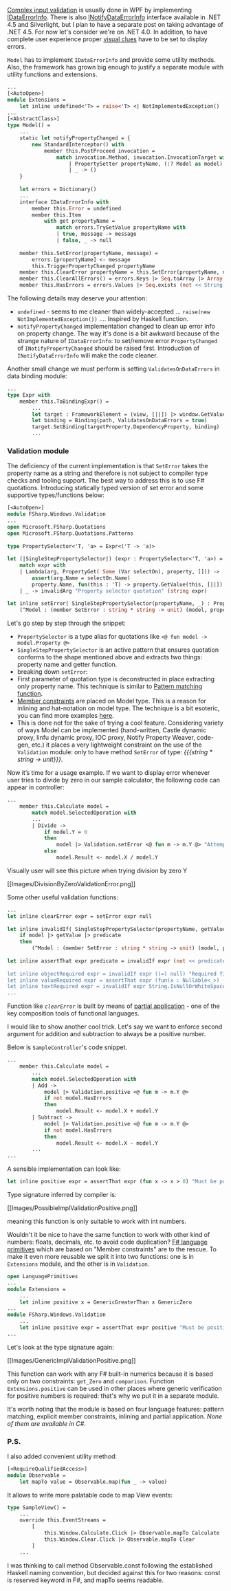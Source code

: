 [Complex input validation](http://msdn.microsoft.com/en-us/magazine/ff714593.aspx) is usually done in WPF by implementing [IDataErrorInfo](http://msdn.microsoft.com/en-us/library/system.componentmodel.idataerrorinfo.aspx). There is also [INotifyDataErrorInfo](http://msdn.microsoft.com/en-us/library/system.componentmodel.inotifydataerrorinfo.aspx) interface available in .NET 4.5 and Silverlight, but I plan to have a separate post on taking advantage of .NET 4.5. For now let's consider we're on .NET 4.0. In addition, to have complete user experience proper [visual clues](http://msdn.microsoft.com/en-us/library/ms752347.aspx#invalidation_feedback) have to be set to display errors. 

`Model` has to implement `IDataErrorInfo` and provide some utility methods. Also, the framework has grown big enough to justify a separate module with utility functions and extensions. 
```ocaml
...
[<AutoOpen>]
module Extensions = 
    let inline undefined<'T> = raise<'T> <| NotImplementedException()
...
[<AbstractClass>]
type Model() = 
    ...
    static let notifyPropertyChanged = {
        new StandardInterceptor() with
            member this.PostProceed invocation = 
                match invocation.Method, invocation.InvocationTarget with 
                    | PropertySetter propertyName, (:? Model as model) -> model.ClearError propertyName 
                    | _ -> ()
    }
    
    let errors = Dictionary()
    ...
    interface IDataErrorInfo with
        member this.Error = undefined
        member this.Item 
            with get propertyName = 
                match errors.TryGetValue propertyName with
                | true, message -> message
                | false, _ -> null
    
    member this.SetError(propertyName, message) = 
        errors.[propertyName] <- message
        this.TriggerPropertyChanged propertyName 
    member this.ClearError propertyName = this.SetError(propertyName, null) 
    member this.ClearAllErrors() = errors.Keys |> Seq.toArray |> Array.iter this.ClearError 
    member this.HasErrors = errors.Values |> Seq.exists (not << String.IsNullOrEmpty) 
```
The following details may deserve your attention: 
 * `undefined` - seems to me cleaner than widely-accepted ... `raise(new NotImplementedException())` .... Inspired by Haskell function. 
 * `notifyPropertyChanged` implementation changed to clean up error info on property change. The way it's done is a bit awkward because of the strange nature of `IDataErrorInfo`: to set/remove error `PropertyChanged` of `INotifyPropertyChanged` should be raised first. Introduction of `INotifyDataErrorInfo` will make the code cleaner. 

Another small change we must perform is setting `ValidatesOnDataErrors` in data binding module: 
```ocaml
...
type Expr with
    member this.ToBindingExpr() = 
        ...
        let target : FrameworkElement = (view, [||]) |> window.GetValue |> control.GetValue |> unbox 
        let binding = Binding(path, ValidatesOnDataErrors = true) 
        target.SetBinding(targetProperty.DependencyProperty, binding) 
        ...
```
### Validation module

The deficiency of the current implementation is that `SetError` takes the property name as a string and therefore is not subject to compiler type checks and tooling support. The best way to address this is to use F# quotations. Introducing statically typed version of set error and some supportive types/functions below: 
```ocaml
[<AutoOpen>]
module FSharp.Windows.Validation
...
open Microsoft.FSharp.Quotations
open Microsoft.FSharp.Quotations.Patterns
    
type PropertySelector<'T, 'a> = Expr<('T -> 'a)>
    
let (|SingleStepPropertySelector|) (expr : PropertySelector<'T, 'a>) = 
    match expr with 
    | Lambda(arg, PropertyGet( Some (Var selectOn), property, [])) -> 
        assert(arg.Name = selectOn.Name)
        property.Name, fun(this : 'T) -> property.GetValue(this, [||]) |> unbox<'a>
    | _ -> invalidArg "Property selector quotation" (string expr)
    
let inline setError( SingleStepPropertySelector(propertyName, _) : PropertySelector< ^Model, _>) message model = 
    (^Model : (member SetError : string * string -> unit) (model, propertyName, message))
```
Let's go step by step through the snippet: 
 * `PropertySelector` is a type alias for quotations like `<@ fun model -> model.Property @>` 
 * `SingleStepPropertySelector` is an active pattern that ensures quotation conforms to the shape mentioned above and extracts two things: property name and getter function. 
 * breaking down `setError`: 
  * First parameter of quotation type is deconstructed in place extracting only property name. This technique is similar to [Pattern matching function](http://msdn.microsoft.com/en-us/library/dd233242.aspx).
  * [Member constraints](http://msdn.microsoft.com/en-us/library/dd548046.aspx) are placed on Model type. This is a reason for inlining and hat-notation on model type. The technique is a bit esoteric, you can find more examples [here](http://codebetter.com/matthewpodwysocki/2009/09/28/generically-constraining-f-part-ii/). 
  * This is done not for the sake of trying a cool feature. Considering variety of ways Model can be implemented (hand-written, Castle dynamic proxy, linfu dynamic proxy, IOC proxy, Notify Property Weaver, code-gen, etc.) it places a very lightweight constraint on the use of the `Validation` module: only to have method `SetError` of type: _{{{string * string -> unit}}}_.

Now it’s time for a usage example. If we want to display error whenever user tries to divide by zero in our sample calculator, the following code can appear in controller: 
```ocaml
...
    member this.Calculate model = 
        match model.SelectedOperation with
        ...
        | Divide -> 
            if model.Y = 0 
            then 
                model |> Validation.setError <@ fun m -> m.Y @> "Attempted to divide by zero." 
            else 
                model.Result <- model.X / model.Y 
```
Visually user will see this picture when trying division by zero Y 

[[Images/DivisionByZeroValidationError.png]]

Some other useful validation functions: 
```ocaml
...
let inline clearError expr = setError expr null
    
let inline invalidIf( SingleStepPropertySelector(propertyName, getValue : ^Model -> _)) predicate message model = 
    if model |> getValue |> predicate 
    then 
        (^Model : (member SetError : string * string -> unit) (model, propertyName, message)) 
    
let inline assertThat expr predicate = invalidIf expr (not << predicate)
    
let inline objectRequired expr = invalidIf expr ((=) null) "Required field."
let inline valueRequired expr = assertThat expr (fun(x : Nullable<_>) -> x.HasValue) "Required field."
let inline textRequired expr = invalidIf expr String.IsNullOrWhiteSpace "Required field."
...
```

Function like _`clearError`_ is built by means of [partial application](http://en.wikipedia.org/wiki/Partial_application) - one of the key composition tools of functional languages. 

I would like to show another cool trick. Let's say we want to enforce second argument for addition and subtraction to always be a positive number. 

Below is `SampleController`'s code snippet. 
```ocaml
...
    member this.Calculate model = 
        ...
        match model.SelectedOperation with
        | Add -> 
            model |> Validation.positive <@ fun m -> m.Y @>
            if not model.HasErrors
            then 
                model.Result <- model.X + model.Y
        | Subtract -> 
            model |> Validation.positive <@ fun m -> m.Y @>
            if not model.HasErrors
            then 
                model.Result <- model.X - model.Y
        ...
...
```
A sensible implementation can look like: 
```ocaml
let inline positive expr = assertThat expr (fun x -> x > 0) "Must be positive number."
```

Type signature inferred by compiler is: 

[[Images/PossibleImplValidationPositive.png]]

meaning this function is only suitable to work with int numbers. 

Wouldn't it be nice to have the same function to work with other kind of numbers: floats, decimals, etc. to avoid code duplication? [F# language primitives](http://msdn.microsoft.com/en-us/library/ee340276.aspx) which are based on "Member constraints" are to the rescue. To make it even more reusable we split it into two functions: one is in `Extensions` module, and the other is in `Validation`. 

```ocaml
open LanguagePrimitives
...
module Extensions = 
    ...
    let inline positive x = GenericGreaterThan x GenericZero 
... 
module FSharp.Windows.Validation
    ...
    let inline positive expr = assertThat expr positive "Must be positive number."
...
```

Let's look at the type signature again: 

[[Images/GenericImplValidationPositive.png]]

This function can work with any F# built-in numerics because it is based only on two constraints: `get_Zero` and `comparison`. Function `Extensions.positive` can be used in other places where generic verification for positive numbers is required: that's why we put it in a separate module. 

It's worth noting that the module is based on four language features: pattern matching, explicit member constraints, inlining and partial application. *None of them are available in C#.*

### P.S.
I also added convenient utility method: 

```ocaml
[<RequireQualifiedAccess>]
module Observable =
    let mapTo value = Observable.map(fun _ -> value)
```

It allows to write more palatable code to map View events:
```ocaml
type SampleView() =
    ...
    override this.EventStreams = 
        [
            this.Window.Calculate.Click |> Observable.mapTo Calculate
            this.Window.Clear.Click |> Observable.mapTo Clear
        ]
    ...
```
I was thinking to call method Observable.const following the established Haskell naming convention, but decided against this for two reasons: const is reserved keyword in F#, and mapTo seems readable. 